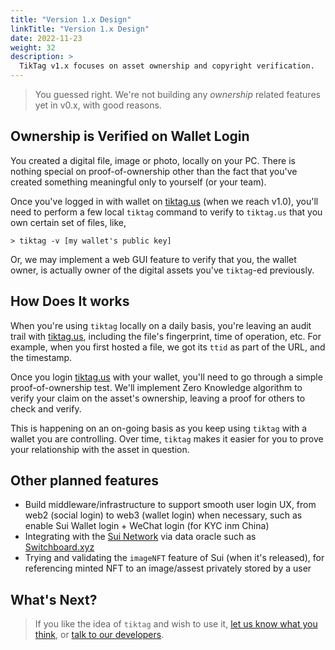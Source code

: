 ```yaml
---
title: "Version 1.x Design"
linkTitle: "Version 1.x Design"
date: 2022-11-23
weight: 32
description: >
  TikTag v1.x focuses on asset ownership and copyright verification.
---
```


> You guessed right. We're not building any _ownership_ related features yet in v0.x, with good reasons.

## Ownership is Verified on Wallet Login

You created a digital file, image or photo, locally on your PC. There is nothing special on proof-of-ownership other than the fact that you've created something meaningful only to yourself (or your team).

Once you've logged in with wallet on [tiktag.us](https://tiktag.us) (when we reach v1.0), you'll need to perform a few local `tiktag` command to verify to `tiktag.us` that you own certain set of files, like,

```
> tiktag -v [my wallet's public key]
```

Or, we may implement a web GUI feature to verify that you, the wallet owner, is actually owner of the digital assets you've `tiktag`-ed previously.

## How Does It works

When you're using `tiktag` locally on a daily basis, you're leaving an audit trail with [tiktag.us](https://tiktag.us), including the file's fingerprint, time of operation, etc. For example, when you first hosted a file, we got its `ttid` as part of the URL, and the timestamp.

Once you login [tiktag.us](https://tiktag.us) with your wallet, you'll need to go through a simple proof-of-ownership test. We'll implement Zero Knowledge algorithm to verify your claim on the asset's ownership, leaving a proof for others to check and verify.

This is happening on an on-going basis as you keep using `tiktag` with a wallet you are controlling. Over time, `tiktag` makes it easier for you to prove your relationship with the asset in question.

## Other planned features

* Build middleware/infrastructure to support smooth user login UX, from web2 (social login) to web3 (wallet login) when necessary, such as enable Sui Wallet login + WeChat login (for KYC inm China)
* Integrating with the [Sui Network](https://sui.io/) via data oracle such as [Switchboard.xyz](https://switchboard.xyz)
* Trying and validating the `imageNFT` feature of Sui (when it's released), for referencing minted NFT to an image/assest privately stored by a user

## What's Next?

> If you like the idea of `tiktag` and wish to use it, [let us know what you think](https://github.com/tiktagus/tiktag/issues), or [talk to our developers](https://join.slack.com/t/tiktag/shared_invite/zt-1kdvg6uwx-xruL~AMhYGgd0QezP66~PA).